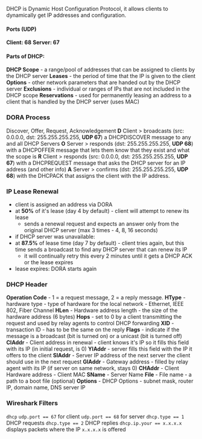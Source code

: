 DHCP is Dynamic Host Configuration Protocol, it allows clients to dynamically get IP addresses and configuration.
#### Ports (UDP)
**Client: 68**
**Server: 67**

#### Parts of DHCP:
**DHCP Scope** - a range/pool of addresses that can be assigned to clients by the DHCP server
**Leases** - the period of time that the IP is given to the client
**Options** - other network parameters that are handed out by the DHCP server
**Exclusions** - individual or ranges of IPs that are not included in the DHCP scope
**Reservations** - used for permanently leasing an address to a client that is handled by the DHCP server (uses MAC)

### DORA Process
Discover, Offer, Request, Acknowledgement
**D** Client > broadcasts (src: 0.0.0.0, dst: 255.255.255.255, **UDP 67**) a DHCPDISCOVER message to any and all DHCP Servers
**O** Server > responds (dst: 255.255.255.255, **UDP 68**) with a DHCPOFFER message that lets them know that they exist and what the scope is
**R** Client > responds (src: 0.0.0.0, dst: 255.255.255.255, **UDP 67**) with a DHCPREQUEST message that asks the DHCP server for an IP address (and other info)
**A** Server > confirms (dst: 255.255.255.255, **UDP 68**) with the DHCPACK that assigns the client with the IP address.

### IP Lease Renewal
- client is assigned an address via DORA
- at **50%** of it's lease (day 4 by default) - client will attempt to renew its lease
	- sends a renewal request and expects an answer only from the original DHCP server (max 3 times - 4, 8, 16 seconds)
- if DHCP server was unavailable:
- at **87.5%** of lease time (day 7 by default) - client tries again, but this time sends a broadcast to find any DHCP server that can renew its IP
	- it will continually retry this every 2 minutes until it gets a DHCP ACK or the lease expires
- lease expires: DORA starts again

### DHCP Header
**Operation Code** - 1 = a request message, 2 = a reply message.
**HType** - hardware type - type of hardware for the local network - Ethernet, IEEE 802, Fiber Channel 
**HLen** - Hardware address length - the size of the hardware address (6 bytes)
**Hops** - set to 0 by a client transmitting the request and used by relay agents to control DHCP forwarding
**XID** - transaction ID - has to be the same on the reply
**Flags** - indicate if the message is a broadcast (bit is turned on) or a unicast (bit is turned off)
**ClAddr** - Client address in renewal - client knows it's IP so it fills this field with its IP (in initial request, is 0)
**YlAddr** - server fills this field with the IP it offers to the client
**SlAddr** - Server IP address of the next server the client should use in the next request
**GlAddr** - Gateway address - filled by relay agent with its IP (if server on same network, stays 0) 
**CHAddr** - Client Hardware address - Client MAC
**SName** - Server Name
**File** - File name - a path to a boot file (optional)
**Options** - DHCP Options - subnet mask, router IP, domain name, DNS server IP
### Wireshark Filters
`dhcp`
`udp.port == 67` for client
`udp.port == 68` for server
`dhcp.type == 1` DHCP requests
`dhcp.type == 2`  DHCP replies
`dhcp.ip.your == x.x.x.x` displays packets where the IP `x.x.x.x` is offered